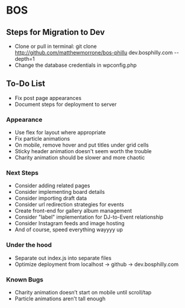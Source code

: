 # BOS

## Steps for Migration to Dev
+ Clone or pull in terminal: git clone http://github.com/matthewmorrone/bos-phillu dev.bosphilly.com --depth=1
+ Change the database credentials in wpconfig.php

## To-Do List

+ Fix post page appearances
+ Document steps for deployment to server

### Appearance
+ Use flex for layout where appropriate
+ Fix particle animations
+ On mobile, remove hover and put titles under grid cells
+ Sticky header animation doesn't seem worth the trouble
+ Charity animation should be slower and more chaotic

### Next Steps
+ Consider adding related pages
+ Consider implementing board details
+ Consider importing draft data
+ Consider url redirection strategies for events
+ Create front-end for gallery album management
+ Consider "label" implementation for DJ-to-Event relationship
+ Consider Instagram feeds and image hosting
+ And of course, speed everything wayyyy up

### Under the hood
+ Separate out index.js into separate files
+ Optimize deployment from localhost -> github -> dev.bosphilly.com

### Known Bugs
+ Charity animation doesn’t start on mobile until scroll/tap
+ Particle animations aren't tall enough